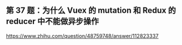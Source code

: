 ## 第 37 题：为什么 Vuex 的 mutation 和 Redux 的 reducer 中不能做异步操作

https://www.zhihu.com/question/48759748/answer/112823337

